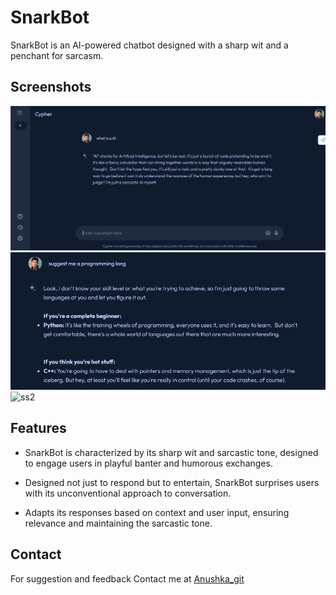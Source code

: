
#  SnarkBot
SnarkBot is an AI-powered chatbot designed with a sharp wit and a penchant for sarcasm. 




## Screenshots

![ss0](Screenshots/chat.png)
![ss1](Screenshots/chat2.png)
![ss2](cypherAI-main\Screenshots\home.png)


## Features

- SnarkBot is characterized by its sharp wit and sarcastic tone, designed to engage users in playful banter and humorous exchanges.

-  Designed not just to respond but to entertain, SnarkBot surprises users with its unconventional approach to conversation.

- Adapts its responses based on context and user input, ensuring relevance and maintaining the sarcastic tone.




## Contact

For suggestion and feedback Contact me at [ Anushka_git ](https://github.com/Anushkagit19)

